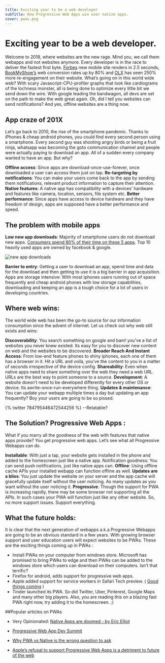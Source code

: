```yaml
---
title: Exciting year to be a web developer
subTitle: How Progressive Web Apps win over native apps.
cover: pwas.png
---
```



# Exciting year to be a web developer.
Welcome to 2018, where websites are the new rage. Mind you, we call them webapps and not websites anymore. Every developer is in the race to deliver the fastest first byte. [Forbes](https://digiday.com/media/new-mobile-site-forbes-boosted-impressions-per-session-10-percent/) new mobile site renders in 2.5 seconds, [BookMyShow’s](https://developers.google.com/web/showcase/2017/bookmyshow) web conversion rates up by 80% and [OLX](https://developers.google.com/web/showcase/2017/olx) has seen 250% more re-engagement on their website. What’s going on in this world wide web? With scary Javascript-CPU-profiler graphs that look like cardiograms of the lochness monster, all is being done to optimize every little bit we send down the wire. With google leading the bandwagon, all devs are set on the path to make the web great again. Oh, did I tell you websites can send notifications? And yes, offline websites are a thing now.

## App craze of 201X
Let’s go back to 2010, the rise of the smartphone pandemic. Thanks to iPhones & cheap android phones, you could find every second person using a smartphone. Every second guy was shooting angry birds or being a fruit ninja, whatsapp was becoming the goto communication channel and people were actually paying to download an app. All of a sudden every company wanted to have an app. But why?

**Offline access**: Since apps are download-once-use-forever, once downloaded a user can access them just on tap.
**Re-targeting by notifications**: You can make your users come back to the app by sending them notifications, relevant product information to capture their attention.
**Native features**: A native app has compatibility with a devices’ hardware and features like camera, location, sensors, file system etc.
**Better performance**: Since apps have access to device hardware and they have freedom of design, apps are supposed have a better performance and speed.

## The problem with mobile apps

**Low new app downloads**: Majority of smartphone users do not download new apps. [Consumers spend 80% of their time on these 5 apps](https://www.morenews.pk/people-spend-80-of-their-time-on-these-5-mobile-apps/). Top 10 heavily used apps are owned by facebook & google.

![new app downloads](https://cdn-images-1.medium.com/max/800/1*_xHHcGy5P-PxQ8gN95WMbg.png "percentages of people downloading new apps per month (its 51% for 0 apps)")

**Barrier to entry**: Getting a user to download an app, spend time and data for the download and then getting to use it is a big barrier in app acquisition.
Apps are storage intensive: With most iphones users running out of space frequently and cheap android phones with low storage capabilities, downloading and keeping an app is a tough choice for a lot of users in developing countries.

## Where web wins:
The world wide web has been the go-to source for our information consumption since the advent of internet. Let us check out why web still exists and wins:

**Discoverability**: You search something on google and bam! you’ve a list of websites you never knew existed. Its easy for you to discover new content on web and the websites to be discovered.
**Broader Reach And Instant Access**: From low-end feature phones to shiny iphones, each one of them has a browser in it. Hit a URL and voila, you’ve the content to you in a matter of seconds irrespective of the device config.
**Shareability**: Even when native apps need to share something over the web they need a web URL. URLs are the best way to point someone to a source.
**Development**: A website doesn’t need to be developed differently for every other OS or device. Its awrite-once-run-everywhere thing.
**Updates & maintenance**: You can update your webapp multiple times a day but updating an app frequently? Boy your users are going to be so pissed.

{% twitter 784795446472544256 %}
--Relatable?

## The Solution? Progressive Web Apps :
What if you marry all the goodness of the web with features that native apps provide? You get progressive web apps. Let’s see what all Progressive Webapps can do.

**Installable**: With just a tap, your website gets installed in the phone and added to the homescreen just like a native app.
Notification goodness: You can send push notifications, just like native apps can.
**Offline**: Using offline cache APIs your installed webapp can function offline as well.
**Updates are a bliss**: You just update the website on your server and the app cache will gracefully update itself without the user noticing. As many updates as you want without the user noticing it.
**Progressive**: Though the support for PWA is increasing rapidly, there may be some browser not supporting all the APIs. In such cases your PWA will function just like any other website. So, no more support issues. Support everything.

## What the future holds:
It is clear that the next generation of webapps a.k.a Progressive Webapps are going to be an obvious standard in a few years. With growing browser support and user education users will expect websites to be PWAs. These are the exciting things coming up in PWAs :

+ Install PWAs on your computer from windows store. Microsoft has promised to bring PWAs to edge and then PWAs can be added to the windows store which users can download on their computers. Isn’t that terrific?
+ Firefox for android, adds support for progressive web apps.
+ Apple added support for service workers in Safari Tech preview. ( [Good things coming](https://mobiforge.com/news-comment/safari-service-workers-and-other-pwa-good-news-stories) )
+ Tinder launched its PWA. So did Twitter, Uber, Pinterest, Google Maps and many other big players. Also, you are reading this on a blazing fast PWA right now, try adding it to the homescreen. ;)

##Popular articles on PWAs

+ Very Opinionated: [Native Apps are doomed - by Eric Elliot](https://medium.com/javascript-scene/native-apps-are-doomed-ac397148a2c0)

+ [Progressive Web App Dev Summit](https://events.withgoogle.com/progressive-web-app-dev-summit/)

+ [Why PWA vs Native is the wrong question to ask](https://medium.com/dev-channel/why-progressive-web-apps-vs-native-is-the-wrong-question-to-ask-fb8555addcbb)

+ [Apple’s refusal to support Progressive Web Apps is a detriment to future of the web](https://m.phillydevshop.com/apples-refusal-to-support-progressive-web-apps-is-a-serious-detriment-to-future-of-the-web-e81b2be29676)
